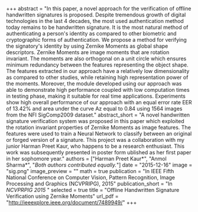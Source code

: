 +++
abstract = "In this paper, a novel approach for the verification of offline handwritten signatures is proposed. Despite tremendous growth of digital technologies in the last 4 decades, the most used authentication method today remains to be handwritten signature. It is the most natural method of authenticating a person's identity as compared to other biometric and cryptographic forms of authentication. We propose a method for verifying the signatory's identity by using Zernike Moments as global shape descriptors. Zernike Moments are image moments that are rotation invariant. The moments are also orthogonal on a unit circle which ensures minimum redundancy between the features representing the object shape. The features extracted in our approach have a relatively low dimensionality as compared to other studies, while retaining high representation power of the moments. Moreover, the module developed using our approach was able to demonstrate high performance coupled with low computation times in testing phase, making it suitable for real time applications. Experiments show high overall performance of our approach with an equal error rate EER of 13.42% and area under the curve Az equal to 0.84 using 1564 images from the NFI SigComp2009 dataset."
abstract_short = "A novel handwritten signature verification system was proposed in this paper which exploited the rotation invariant properties of Zernike Moments as image features. The features were used to train a Neural Network to classify between an original or forged version of a signature. This project was a collaboration with my junior Harman Preet Kaur, who happens to be a research enthusiast. This work was subsequently presented in poster form ublished as her first paper in her sophomore year."
authors = ["Harman Preet Kaur*", "Anmol Sharma*", "*Both authors contributed equally.*"]
date = "2015-12-16"
image = "sig.png"
image_preview = ""
math = true
publication = "In  IEEE Fifth National Conference on Computer Vision, Pattern Recognition, Image Processing and Graphics (NCVPRIPG), 2015"
publication_short = "In *NCVPRPIG 2015* "
selected = true
title = "Offline Handwritten Signature Verification using Zernike Moments"
url_pdf = "http://ieeexplore.ieee.org/document/7489949/"
+++

